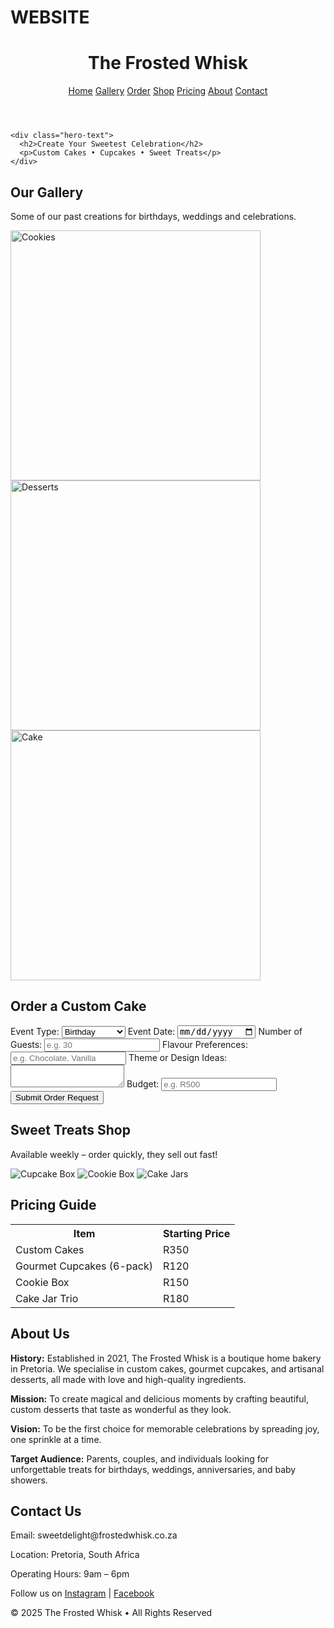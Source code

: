 # WEBSITE
<!DOCTYPE html>
<html lang="en">

  <!-- Header -->
  <header>
    <h1>The Frosted Whisk</h1>
    <nav>
      <a href="#home">Home</a>
      <a href="#gallery">Gallery</a>
      <a href="#order">Order</a>
      <a href="#shop">Shop</a>
      <a href="#pricing">Pricing</a>
      <a href="#about">About</a>
      <a href="#contact">Contact</a>
    </nav>
  </header>

  <!-- Hero / Home -->
  <section id="home" class="hero">
    
    <div class="hero-text">
      <h2>Create Your Sweetest Celebration</h2>
      <p>Custom Cakes • Cupcakes • Sweet Treats</p>
    </div>
  </section>

  <!-- Gallery -->
  <section id="gallery">
    <h2>Our Gallery</h2>
    <p>Some of our past creations for birthdays, weddings and celebrations.</p>
    <div class="gallery">
    
<body>
    <img src="cookies.jpg" alt="Cookies" width="400">
    <img src="desserts.jpeg" alt="Desserts" width="400">
    <img src="cake.jpg" alt="Cake" width="400">
</body>
    </div>
  </section>

  <!-- Order Form -->
  <section id="order">
    <h2>Order a Custom Cake</h2>
    <form>
      <label>Event Type:</label>
      <select>
        <option>Birthday</option>
        <option>Wedding</option>
        <option>Baby Shower</option>
        <option>Other</option>
      </select>
      <label>Event Date:</label>
      <input type="date">
      <label>Number of Guests:</label>
      <input type="number" placeholder="e.g. 30">
      <label>Flavour Preferences:</label>
      <input type="text" placeholder="e.g. Chocolate, Vanilla">
      <label>Theme or Design Ideas:</label>
      <textarea></textarea>
      <label>Budget:</label>
      <input type="text" placeholder="e.g. R500">
      <button type="submit">Submit Order Request</button>
    </form>
  </section>

  <!-- Shop -->
  <section id="shop">
    <h2>Sweet Treats Shop</h2>
    <p>Available weekly – order quickly, they sell out fast!</p>
    <div class="shop">
      <img src="https://upload.wikimedia.org/wikipedia/commons/f/f0/Cupcakes_with_sprinkles_%284172569074%29.jpg" alt="Cupcake Box">
      <img src="https://upload.wikimedia.org/wikipedia/commons/6/68/Chocolate_Chip_Cookies_-_kimberlykv.jpg" alt="Cookie Box">
      <img src="https://upload.wikimedia.org/wikipedia/commons/2/2d/Cake_in_a_jar.jpg" alt="Cake Jars">
    </div>
  </section>

  <!-- Pricing -->
  <section id="pricing">
    <h2>Pricing Guide</h2>
    <table class="pricing-table">
      <tr>
        <th>Item</th>
        <th>Starting Price</th>
      </tr>
      <tr>
        <td>Custom Cakes</td>
        <td>R350</td>
      </tr>
      <tr>
        <td>Gourmet Cupcakes (6-pack)</td>
        <td>R120</td>
      </tr>
      <tr>
        <td>Cookie Box</td>
        <td>R150</td>
      </tr>
      <tr>
        <td>Cake Jar Trio</td>
        <td>R180</td>
      </tr>
    </table>
  </section>

  <!-- About -->
  <section id="about">
    <h2>About Us</h2>
    <p><strong>History:</strong> Established in 2021, The Frosted Whisk is a boutique home bakery in Pretoria. We specialise in custom cakes, gourmet cupcakes, and artisanal desserts, all made with love and high-quality ingredients.</p>
    <p><strong>Mission:</strong> To create magical and delicious moments by crafting beautiful, custom desserts that taste as wonderful as they look.</p>
    <p><strong>Vision:</strong> To be the first choice for memorable celebrations by spreading joy, one sprinkle at a time.</p>
    <p><strong>Target Audience:</strong> Parents, couples, and individuals looking for unforgettable treats for birthdays, weddings, anniversaries, and baby showers.</p>
  </section>

  <!-- Contact -->
  <section id="contact">
    <h2>Contact Us</h2>
    <p>Email: sweetdelight@frostedwhisk.co.za</p>
    <p>Location: Pretoria, South Africa</p>
    <p>Operating Hours: 9am – 6pm</p>
    <p>Follow us on <a href="#">Instagram</a> | <a href="#">Facebook</a></p>
  </section>

  <!-- Footer -->
  <footer>
    <p>&copy; 2025 The Frosted Whisk • All Rights Reserved</p>
  </footer>

</body>
</html>
